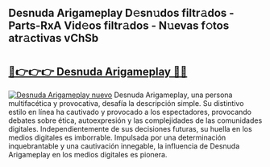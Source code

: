 ## Desnuda Arigameplay D𝚎sn𝚞dos filtr𝚊dos - Parts-RxA Vid𝚎os filtr𝚊dos - N𝚞evas f𝚘tos atr𝚊ctivas vChSb

# <h2><a href="http://mb53egd.tromn.icu/?c=Desnuda+Arigameplay">🔗👉👉👉 Desnuda Arigameplay 🔗🔗</a></h2>

[![Desnuda Arigameplay nuevo](https://i.imgur.com/pEAQMta.gif)](http://mb53egd.tromn.icu/?c=Desnuda+Arigameplay)
Desnuda Arigameplay, una persona multifacética y provocativa, desafía la descripción simple. Su distintivo estilo en línea ha cautivado y provocado a los espectadores, provocando debates sobre ética, autoexpresión y las complejidades de las comunidades digitales. Independientemente de sus decisiones futuras, su huella en los medios digitales es imborrable. Impulsada por una determinación inquebrantable y una cautivación innegable, la influencia de Desnuda Arigameplay en los medios digitales es pionera.

